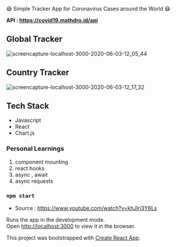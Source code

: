 :mask: Simple Tracker App for Coronavirus Cases around the World :mask:

**API : https://covid19.mathdro.id/api**



## Global Tracker
![screencapture-localhost-3000-2020-06-03-12_05_44](https://user-images.githubusercontent.com/43417744/83595260-14be9a80-a594-11ea-8c3d-b051623fd52f.png) 

## Country Tracker
![screencapture-localhost-3000-2020-06-03-12_17_32](https://user-images.githubusercontent.com/43417744/83595326-459ecf80-a594-11ea-891e-5a1ef2c65400.png)

## Tech Stack 
* Javascript 
* React 
* Chart.js 

### Personal Learnings 
1. component mounting 
2. react hooks 
3. async , await 
4. async requests

### `npm start`

* Source : https://www.youtube.com/watch?v=khJlrj3Y6Ls 

Runs the app in the development mode.<br />
Open [http://localhost:3000](http://localhost:3000) to view it in the browser.

This project was bootstrapped with [Create React App](https://github.com/facebook/create-react-app).
